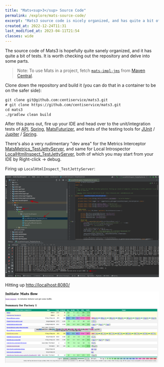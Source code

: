 ```yaml
---
title: "Mats<sup>3</sup> Source Code"
permalink: /explore/mats-source-code/
excerpt: "Mats3 source code is nicely organized, and has quite a bit of tests. It is worth checking out."
created_at: 2022-12-24T11:31
last_modified_at: 2023-04-11T21:54
classes: wide
---
```


The source code of Mats3 is hopefully quite sanely organized, and it has quite a bit of tests. It is worth checking out
the repository and delve into some parts.

> Note: To use Mats in a project, fetch [`mats-impl-jms`](https://mvnrepository.com/artifact/io.mats3/mats-impl-jms)
> from [Maven Central](https://mvnrepository.com/artifact/io.mats3).

Clone down the repository and build it (you can do that in a container to be on the safer side):
```shell
git clone git@github.com:centiservice/mats3.git
# git clone https://github.com/centiservice/mats3.git
cd mats3
./gradlew clean build
```

After this pans out, fire up your IDE and head over to the unit/integration tests of
[API](https://github.com/centiservice/mats3/tree/main/mats-api-test/src/test/java/io/mats3/api_test),
[Spring](https://github.com/centiservice/mats3/tree/main/mats-spring/src/test/java/io/mats3/spring),
[MatsFuturizer](https://github.com/centiservice/mats3/tree/main/mats-util/src/test/java/io/mats3/util/futurizer), 
and tests of the testing tools for
[JUnit](https://github.com/centiservice/mats3/tree/main/mats-test-junit/src/test/java/io/mats3/test/junit) /
[Jupiter](https://github.com/centiservice/mats3/tree/main/mats-test-jupiter/src/test/java/io/mats3/test/jupiter) /
[Spring](https://github.com/centiservice/mats3/tree/main/mats-spring-test/src/test/java/io/mats3/spring/test).

There's also a very rudimentary "dev area" for the Metrics Interceptor
[MatsMetrics_TestJettyServer](https://github.com/centiservice/mats3/tree/main/mats-intercept-micrometer/src/test/java/io/mats3/test/metrics/MatsMetrics_TestJettyServer.java), 
and same for Local Introspector
[LocalHtmlInspect_TestJettyServer](https://github.com/centiservice/mats3/tree/main/mats-localinspect/src/test/java/io/mats3/localinspect/LocalHtmlInspect_TestJettyServer.java), 
both of which you may start from your IDE by Right-click -> debug.

Firing up `LocalHtmlInspect_TestJettyServer`:

![Starting LocalHtmlInspect_TestJettyServer](/assets/images/explore/LocalHtmlInspect_TestJettyServer_in_Intellij-2022-12-24_11-51.png)

Hitting up <a href="http://localhost:8080/">http://localhost:8080/</a>

![Browseing of LocalHtmlInspect](/assets/images/explore/LocalHtmlInspect_browser_2022-12-24_11-56.png)
